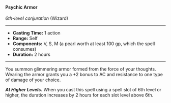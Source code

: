 #### Psychic Armor
*6th-level conjuration* (Wizard)
___
- **Casting Time:** 1 action
- **Range:** Self
- **Components:** V, S, M (a pearl worth at least 100 gp, which the spell consumes)
- **Duration:** 2 hours
---
You summon glimmering armor formed from the force of your thoughts. Wearing the armor grants you a +2 bonus to AC and resistance to one type of damage of your choice.

***At Higher Levels.*** When you cast this spell using a spell slot of 6th level or higher, the duration increases by 2 hours for each slot level above 6th.
